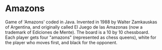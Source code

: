# Amazons
Game of 'Amazons' coded in Java. Invented in 1988 by Walter Zamkauskas of Argentina, and originally called El Juego de las Amazonas (now a trademark of Ediciones de Mente). 
The board is a 10 by 10 chessboard. Each player gets four "amazons" (represented as chess queens), white for the player who moves first, and black for the opponent. 



